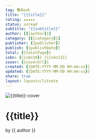 ```yaml
---
tag: 📚Book
title: "{{title}}"
rating: ★★★★★
status: unread
subtitle: "{{subtitle}}"
author: [{{author}}]
category: [{{category}}]
publisher: {{publisher}}
publish: {{publishDate}}
total: {{totalPage}}
isbn: {{isbn10}} {{isbn13}}
cover: {{coverUrl}}
created: {{DATE:YYYY-MM-DD HH:mm:ss}}
updated: {{DATE:YYYY-MM-DD HH:mm:ss}}
share: true
layout: layouts/litnote
---
```


![{{title}}-cover]({{coverUrl}})


# {{title}}
by {{ author }}